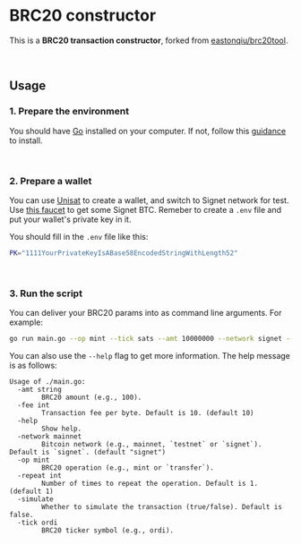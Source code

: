 # BRC20 constructor

This is a **BRC20 transaction constructor**, forked from [eastonqiu/brc20tool](https://github.com/eastonqiu/brc20tool/tree/main).

<br>

## Usage

### 1. Prepare the environment

You should have [Go](https://golang.org/) installed on your computer. If not, follow this [guidance](https://go.dev/doc/install) to install.

<br>

### 2. Prepare a wallet

You can use [Unisat](https://unisat.io/) to create a wallet, and switch to Signet network for test. Use [this faucet](https://signet.bc-2.jp/) to get some Signet BTC. Remeber to create a `.env` file and put your wallet's private key in it.

You should fill in the `.env` file like this:

```bash
PK="1111YourPrivateKeyIsABase58EncodedStringWithLength52"
```

<br>

### 3. Run the script

You can deliver your BRC20 params into as command line arguments. For example:

```bash
go run main.go --op mint --tick sats --amt 10000000 --network signet --simulate
```

You can also use the `--help` flag to get more information. The help message is as follows:

```log
Usage of ./main.go:
  -amt string
        BRC20 amount (e.g., 100).
  -fee int
        Transaction fee per byte. Default is 10. (default 10)
  -help
        Show help.
  -network mainnet
        Bitcoin network (e.g., mainnet, `testnet` or `signet`). Default is `signet`. (default "signet")
  -op mint
        BRC20 operation (e.g., mint or `transfer`).
  -repeat int
        Number of times to repeat the operation. Default is 1. (default 1)
  -simulate
        Whether to simulate the transaction (true/false). Default is false.
  -tick ordi
        BRC20 ticker symbol (e.g., ordi).

```